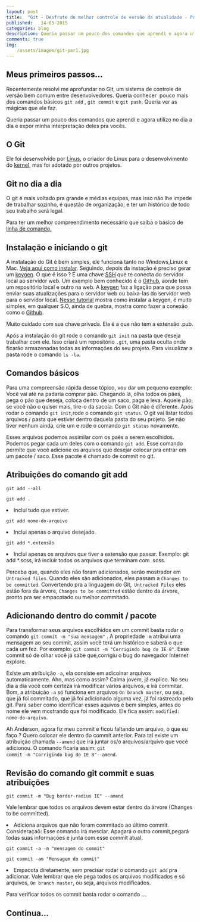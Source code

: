 ```yaml
---
layout: post
title:  "Git - Desfrute do melhor controle de versão da atualidade - Parte 1"
published:   14-05-2015
categories: blog
description: Queria passar um pouco dos comandos que aprendi e agora utilizo no dia a dia e expor minha interpretação deles pra vocês. Ele foi desenvolvido por Linus, o criador doLinux...
comments: true
img:
    /assets/imagem/git-par1.jpg
---
```


<h2 class="topics">Meus primeiros passos...</h2>
Recentemente resolvi me aprofundar no Git, um sistema de controle de versão bem comum entre desenvolvedores. Queria conhecer  pouco mais dos comandos básicos <code>git add</code> , <code>git commit</code> e <code>git push</code>. Queria ver as mágicas que ele faz.  

Queria passar um pouco dos comandos que aprendi e agora utilizo no dia a dia e expor minha interpretação deles pra vocês. 

<h2 class="topics">O Git</h2>
Ele foi desenvolvido por <a target="_blank" href="http://pt.wikipedia.org/wiki/Linus_Torvalds" class="link-po-ex">Linus</a>, o criador do Linux para o desenvolvimento do <a href="http://pt.wikipedia.org/wiki/Linux_%28n%C3%BAcleo%29" target="_blank" class="link-po-ex">kernel</a>, mas foi adotado por outros projetos. 

<h2 class="topics">Git no dia a dia</h2>
O git é mais voltado pra grande e médias equipes, mas isso não lhe impede de trabalhar sozinho, é questão de organização; e ter um histórico de todo seu trabalho será legal. 

<span class="notes">Para ter um melhor compreendimento necessário que saiba o básico de <a target="_blank" class="link-po-ex" href="http://www.hardware.com.br/dicas/basico-linha-comando.html">linha de comando.</a></span>

<h2 class="topics">Instalação e iniciando o git</h2>
A instalação do Git é bem simples, ele funciona tanto no Windows,Linux e Mac. <a target="_blank" class="link-po-ex" href="https://git-scm.com/book/pt-br/v1/Primeiros-passos-Instalando-Git">Veja aqui como instalar</a>. 
Seguindo, depois da instação é preciso gerar um <a class="link-po-ex" href="https://help.github.com/articles/generating-ssh-keys/">keygen</a>. O que é isso ? É uma chave <a href="http://pt.wikipedia.org/wiki/SSH" class="link-po-ex">SSH</a> que te conecta do servidor local ao servidor web. Um exemplo bem conhecido é o <a href="#" class="link-po-ex">Github</a>, aonde tem um repositório local e outro na web. A  <a class="link-po-ex" href="https://help.github.com/articles/generating-ssh-keys">keygen</a> faz a ligação para que possa enviar suas atualizações para o servidor web ou baixa-las do servidor web para o servidor local. <a href="https://help.github.com/articles/generating-ssh-keys/" class="link-po-ex">Nesse tutorial</a> mostra como instalar a keygen, é muito simples, em qualquer S.O, ainda de quebra, mostra como fazer a conexão como o <a class="link-po-ex" href="http://github.ciom">Github</a>.

<span class="notes">Muito cuidado com sua chave privada. Ela é a que não tem a extensão .pub. </span>

Após a instalação do git rode o comando <code>git init</code> na pasta que deseja trabalhar com ele. Isso criará um repositório <code>.git</code>, uma pasta oculta onde ficarão armazenadas todas as informações do seu projeto. Para visualizar a pasta rode o comando <code>ls -la</code>. 

<h2 class="topics">Comandos básicos</h2>
Para uma compreensão rápida desse tópico, vou dar um pequeno exemplo: Você vai até na padaria comprar pão. Chegando lá, olha todos os pães, pega o pão que deseja, coloca dentro de um saco, paga e leva. Aquele pão, se você não o quiser mais, tire-o da sacola. 
Com o Git não é diferente. Após rodar o comando <code>git init</code>,rode o comando <code>git status</code>. O git vai listar  todos arquivos / pasta que estiver dentro daquela pasta do seu projeto. Se não tiver nenhum ainda, crie um e rode o comando <code>git status</code> novamente. 

Esses arquivos podemos assimilar com os paẽs a serem escolhidos. Podemos pegar cada um deles com o comando <code>git add</code>. Esse comando permite que você adicione os arquivos que desejar colocar pra entrar em um pacote / saco. Esse pacote é chamado de commit no git. 

<h2 class="topics">Atribuições do comando git add</h2>

<code>git add --all</code>

<code>git add .</code>

<li class="notes-code">Inclui					 tudo que estiver.</li>

<code>git add nome-do-arquivo</code>

<li class="notes-code">Inclui apenas o arquivo desejado.</li>

<code>git add *.extensão</code>

<li class="notes-code">Inclui apenas os arquivos que tiver a extensão que passar. Exemplo: git add *.scss, irá incluir todos os arquivos que terminam com .scss.</li>

Perceba que, quando eles não foram adicionados, serão mostrador em  <code>Untracked files</code>. Quando eles são adicionados, eles passam a <code>Changes to be committed</code>. Convertendo pra a linguagem do Git,<code> Untracked Files</code> eles estão fora da árvore, <code>Changes to be committed</code> estão dentro da árvore, pronto pra ser empacotado ou melhor commitado.

<h2 class="topics">Adicionando dentro do commit / pacote </h2>
Para transformar seus arquivos escolhidos em um commit basta rodar o comando <code>git commit -m "sua mensagem"</code> . A propriedade <code>-m</code> atribui uma mensagem ao seu commit, assim você terá um histórico e saberá o que cada um fez. Por exemplo: <code>git commit -m "Corrigindo bug do IE 8"</code>. Esse commit só de olhar você já sabe que,corrigiu o bug do navegador Internet explore. 

Existe um atribuição <code>-a</code>, ela consiste em adicoinar arquivos automaticamente. Ahn, mas como assim? Calma jovem, já explico. No seu dia a dia você com certeza irá modificar vários arquivos, e irá commitar. Bom, a atribuição <code>-a</code> só funciona em arquivos <code>On branch master</code>, ou seja, que já foi commitado, que já foi adicionado alguma vez, já foi rastreado pelo git. Para saber como identificar esses aquivos é bem simples, antes do nome ele vem mostrando que foi modificado. Ele fica assim: <code>modified: nome-do-arquivo</code>.

Ah Anderson, agora fiz meu commit e ficou faltando um arquivo, o que eu faço ? Quero colocar ele dentro do commit anterior. Para tal existe um atribuição chamada <code>--amend</code> que irá juntar os/o arquivos/arquivo que você adicionou.  O comando ficaria assim: <code>git commit -m "Corrigindo bug do IE 8"--amend</code>.

<h2 class="topics">Revisão do comando git commit e suas atribuições</h2>

<code>git commit -m "Bug border-radius IE" --amend</code>

<span class="notes">Vale lembrar que todos os arquivos devem estar dentro da árvore (Changes to be committed).</span>

<li class="notes-code">Adiciona arquivos que não foram commitado ao último commit. Consideraçaõ: Esse comando irá mesclar. Apagará o outro commit,pegará todas suas informações e junta com esse commit atual.</li>

<code>git commit -a -m "mensagem do commit"</code> 

<code>git commit -am "Mensagem do commit"</code>

<li class="notes-code">Empacota diretamente, sem precisar rodar o comando <code>git add</code> pra adicionar. Vale lembrar que ele pega todos os arquivos modificados e só arquivos, <code>On branch master</code>, ou seja, arquivos modificados.</li>

Para verificar todos os commit basta rodar o comando ... 


<h2 class="topics">Continua...</h2>


